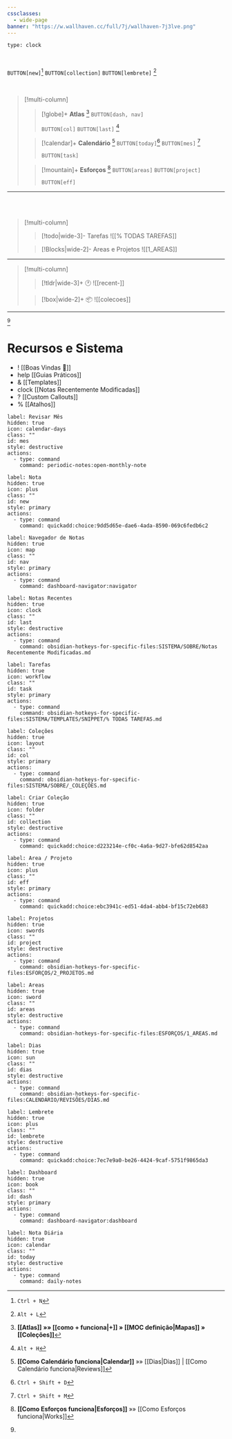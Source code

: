 ```yaml
---
cssclasses:
  - wide-page
banner: "https://w.wallhaven.cc/full/7j/wallhaven-7j3lve.png"
---
```


```widgets
type: clock
```




<br>

`BUTTON[new]`[^1]  `BUTTON[collection]`    `BUTTON[lembrete]`  [^2] 

<br>

> [!multi-column]
> 
>> [!globe]+ **Atlas** [^6]
>> `BUTTON[dash, nav]`   
>> 
>> `BUTTON[col]`  `BUTTON[last]` [^3]
>
>> [!calendar]+ **Calendário** [^9]
>>`BUTTON[today]`[^4]  `BUTTON[mes]` [^5] 
>>
>>`BUTTON[task]`  
>
>> [!mountain]+ **Esforços** [^11]
>> `BUTTON[areas]`  `BUTTON[project]`  
>> 
>>  `BUTTON[eff]`

---

<br><br>

> [!multi-column]
>
>> [!todo|wide-3]-  Tarefas
>>  ![[% TODAS TAREFAS]]
>
>> [!Blocks|wide-2]- Areas e Projetos
>> ![[1_AREAS]]

---

> [!multi-column]
>
>> [!tldr|wide-3]+  🕐
>> ![[recent-]]
>
>> [!box|wide-2]+ 📦
>> ![[colecoes]]



---



[^7]
# Recursos e Sistema 


- ! [[Boas Vindas 🎉]]
- help [[Guias Práticos]]
- & [[Templates]]
- clock [[Notas Recentemente Modificadas]]
- ? [[Custom Callouts]]
- %  [[Atalhos]]


```meta-bind-button
label: Revisar Mês
hidden: true
icon: calendar-days
class: ""
id: mes
style: destructive
actions:
  - type: command
    command: periodic-notes:open-monthly-note
```

```meta-bind-button
label: Nota
hidden: true
icon: plus
class: ""
id: new
style: primary
actions:
  - type: command
    command: quickadd:choice:9dd5d65e-dae6-4ada-8590-069c6fedb6c2
```

```meta-bind-button
label: Navegador de Notas
hidden: true
icon: map
class: ""
id: nav
style: primary
actions:
  - type: command
    command: dashboard-navigator:navigator
```


```meta-bind-button
label: Notas Recentes
hidden: true
icon: clock
class: ""
id: last
style: destructive
actions:
  - type: command
    command: obsidian-hotkeys-for-specific-files:SISTEMA/SOBRE/Notas Recentemente Modificadas.md
```


```meta-bind-button
label: Tarefas
hidden: true
icon: workflow
class: ""
id: task
style: primary
actions:
  - type: command
    command: obsidian-hotkeys-for-specific-files:SISTEMA/TEMPLATES/SNIPPET/% TODAS TAREFAS.md
```


```meta-bind-button
label: Coleções 
hidden: true
icon: layout
class: ""
id: col
style: primary
actions:
  - type: command
    command: obsidian-hotkeys-for-specific-files:SISTEMA/SOBRE/_COLEÇÕES.md
```

```meta-bind-button
label: Criar Coleção
hidden: true
icon: folder
class: ""
id: collection
style: destructive
actions:
  - type: command
    command: quickadd:choice:d223214e-cf0c-4a6a-9d27-bfe62d8542aa
```

```meta-bind-button
label: Area / Projeto
hidden: true
icon: plus
class: ""
id: eff
style: primary
actions:
  - type: command
    command: quickadd:choice:ebc3941c-ed51-4da4-abb4-bf15c72eb683
```


```meta-bind-button
label: Projetos
hidden: true
icon: swords
class: ""
id: project
style: destructive
actions:
  - type: command
    command: obsidian-hotkeys-for-specific-files:ESFORÇOS/2_PROJETOS.md
```




```meta-bind-button
label: Areas
hidden: true
icon: sword
class: ""
id: areas
style: destructive
actions:
  - type: command
    command: obsidian-hotkeys-for-specific-files:ESFORÇOS/1_AREAS.md
```

```meta-bind-button
label: Dias
hidden: true
icon: sun
class: ""
id: dias
style: destructive
actions:
  - type: command
    command: obsidian-hotkeys-for-specific-files:CALENDÁRIO/REVISÕES/DIAS.md
```

```meta-bind-button
label: Lembrete
hidden: true
icon: plus
class: ""
id: lembrete
style: destructive
actions:
  - type: command
    command: quickadd:choice:7ec7e9a0-be26-4424-9caf-5751f9865da3
```

```meta-bind-button
label: Dashboard
hidden: true
icon: book 
class: ""
id: dash
style: primary
actions:
  - type: command
    command: dashboard-navigator:dashboard
```

```meta-bind-button
label: Nota Diária
hidden: true
icon: calendar
class: ""
id: today
style: destructive
actions:
  - type: command
    command: daily-notes
```

[^1]: `Ctrl + N`

[^2]: `Alt + L`

[^3]: `Alt + H`

[^4]: `Ctrl + Shift + D`

[^5]: `Ctrl + Shift + M`

[^6]: **[[Atlas]] »» [[como + funciona|+]] » [[MOC definição|Mapas]] » [[Coleções]]** 

[^7]: 

[^8]: 

[^9]: **[[Como Calendário funciona|Calendar]]**  »» [[Dias|Dias]] | [[Como Calendário funciona|Reviews]] 

[^10]: **[[Como Esforços funciona|Esforços]]**  »» [[Como Esforços funciona|Works]] 

[^11]: **[[Como Esforços funciona|Esforços]]**  »» [[Como Esforços funciona|Works]] 
